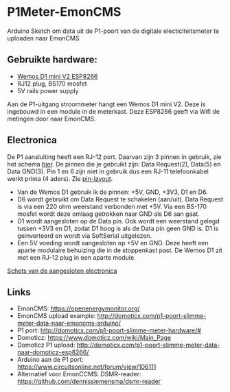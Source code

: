 # P1Meter-EmonCMS
Arduino Sketch om data uit de P1-poort van de digitale electiciteitsmeter te uploaden naar EmonCMS

## Gebruikte hardware: 
* [Wemos D1 mini V2 ESP8266](wemos_d1miniV2.jpg)
* RJ12 plug, BS170 mosfet
* 5V rails power supply

Aan de P1-uitgang stroommeter hangt een Wemos D1 mini V2. Deze is ingebouwd in een module in de meterkast. Deze ESP8266 geeft via Wifi de metingen door naar EmonCMS. 

## Electronica
De P1 aansluiting heeft een RJ-12 port. Daarvan zijn 3 pinnen in gebruik, zie het schema [hier](http://domoticx.com/p1-poort-slimme-meter-hardware). De pinnen die je gebruikt zijn: Data Request(2), Data(5) en Data GND(3). Pin 1 en 6 zijn niet in gebruik dus een RJ-11 telefoonkabel werkt prima (4 aders). Zie [pin-layout](ESMRv5.0-P1-schematic.png).
* Van de Wemos D1 gebruik ik de pinnen: +5V, GND, +3V3, D1 en D6. 
* D6 wordt gebruikt om Data Request te schakelen (aan/uit). Data Request is via een 220 ohm weerstand verbonden met +5V. Via een BS-170 mosfet wordt deze omlaag getrokken naar GND als D6 aan gaat.
* D1 wordt aangesloten op de Data pin. Ook wordt een weerstand gelegd tussen +3V3 en D1, zodat D1 hoog is als de Data pin geen GND is. D1 is geinverteerd en wordt via SoftSerial uitgelezen.
* Een 5V voeding wordt aangesloten op +5V en GND. Deze heeft een aparte modulaire behuizing die in de stoppenkast past. De Wemos D1 zit met een RJ-12 plug in een aparte module.

[Schets van de aangesloten electronica](/master/T1Schema.jpg)

## Links
* EmonCMS: https://openenergymonitor.org/
* EmonCMS upload example: http://domoticx.com/p1-poort-slimme-meter-data-naar-emoncms-arduino/
* P1 port: http://domoticx.com/p1-poort-slimme-meter-hardware/#
* Domoticz: https://www.domoticz.com/wiki/Main_Page
* Domoticz P1 upload: http://domoticx.com/p1-poort-slimme-meter-data-naar-domoticz-esp8266/
* Arduino aan de P1 port: https://www.circuitsonline.net/forum/view/106111
* Alternatief voor EmonCCMS: DSMR-reader: https://github.com/dennissiemensma/dsmr-reader

